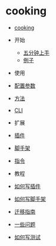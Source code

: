# cooking

- [cooking](README.md)
- 开始
  - [五分钟上手](intro.md)
  - [例子](example.md)
- 使用
 - [配置参数](configuration.md)
 - [方法](nodejs-api.md)
 - [CLI](cli.md)
- 扩展
 - [插件](list-of-plugins.md)
 - [脚手架](list-of-generators.md)
 - [指令](list-of-commands.md)

- 教程
 - [如何写插件](create-a-plugin.md)
 - [如何写脚手架](create-a-generator.md)
 - [迁移指南](migration-guide.md)
 - [一些问题](faq.md)
 - [如何写测试](test.md)
